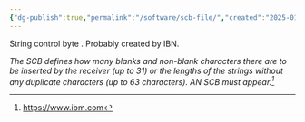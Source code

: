 ```yaml
---
{"dg-publish":true,"permalink":"/software/scb-file/","created":"2025-01-10T12:54:09.103-06:00"}
---
```


String control byte .
Probably created by IBN.

*The SCB defines how many blanks and non-blank characters there are to be inserted by the receiver (up to 31) or the lengths of the strings without any duplicate characters (up to 63 characters). AN SCB must appear.[^1]*

[^1]: https://www.ibm.com
